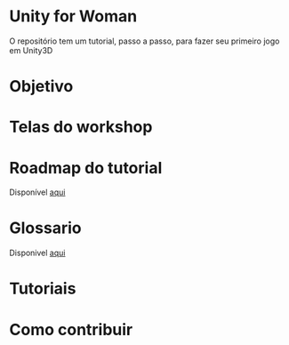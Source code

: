 # Unity for Woman

O repositório tem um tutorial, passo a passo, para fazer seu primeiro jogo em Unity3D


# Objetivo

# Telas do workshop

# Roadmap do tutorial

Disponível [aqui](./RoadmapWorkshop.md)

# Glossario

Disponivel [aqui](./glossario.md)

# Tutoriais

# Como contribuir
